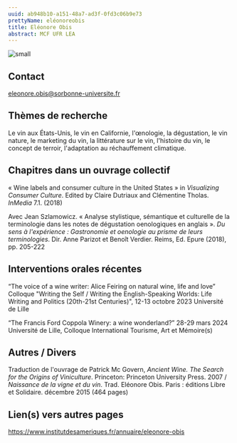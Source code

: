 ```yaml
---
uuid: ab948b10-a151-48a7-ad3f-0fd3c06b9e73
prettyName: eléonoreobis
title: Eléonore Obis
abstract: MCF UFR LEA
---
```



![small](Obis_Eleonore.jpg)

## Contact

 eleonore.obis@sorbonne-universite.fr

## Thèmes de recherche

 Le vin aux États-Unis, le vin en Californie, l'œnologie, la dégustation, le vin nature, le marketing du vin, la littérature sur le vin, l'histoire du vin, le concept de terroir, l'adaptation au réchauffement climatique.

## Chapitres dans un ouvrage collectif

 « Wine labels and consumer culture in the United States » in *Visualizing Consumer Culture*. Edited by Claire Dutriaux and Clémentine Tholas. *InMedia* 7.1. (2018)

Avec Jean Szlamowicz. « Analyse stylistique, sémantique et culturelle de la terminologie dans les notes de dégustation oenologiques en anglais ». *Du sens à l'expérience : Gastronomie et oenologie au prisme de leurs terminologies*. Dir. Anne Parizot et Benoît Verdier. Reims, Ed. Epure (2018), pp. 205-222

## Interventions orales récentes

 “The voice of a wine writer: Alice Feiring on natural wine, life and love” Colloque "Writing the Self / Writing the English-Speaking Worlds: Life Writing and Politics (20th-21st Centuries)", 12-13 octobre 2023 Université de Lille 

“The Francis Ford Coppola Winery: a wine wonderland?” 28-29 mars 2024 Université de Lille, Colloque International Tourisme, Art et Mémoire(s)

## Autres / Divers

 Traduction de l'ouvrage de Patrick Mc Govern, *Ancient Wine. The Search for the Origins of Viniculture*. Princeton: Princeton University Press. 2007 / *Naissance de la vigne et du vin*. Trad. Eléonore Obis. Paris : éditions Libre et Solidaire. décembre 2015 (464 pages)

## Lien(s) vers autres pages

 https://www.institutdesameriques.fr/annuaire/eleonore-obis

